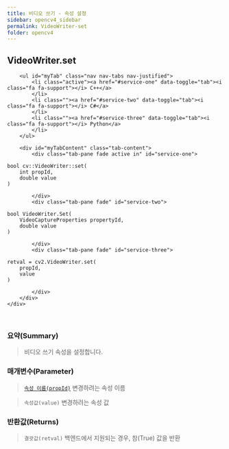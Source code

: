 ```yaml
---
title: 비디오 쓰기 - 속성 설정
sidebar: opencv4_sidebar
permalink: VideoWriter-set
folder: opencv4
---
```


<div class="row">
    <div class="col-lg-12">
        <h2 class="page-header">VideoWriter.set</h2>
    </div>
    <div class="col-lg-12">

        <ul id="myTab" class="nav nav-tabs nav-justified">
            <li class="active"><a href="#service-one" data-toggle="tab"><i class="fa fa-support"></i> C++</a>
            </li>
            <li class=""><a href="#service-two" data-toggle="tab"><i class="fa fa-support"></i> C#</a>
            </li>
            <li class=""><a href="#service-three" data-toggle="tab"><i class="fa fa-support"></i> Python</a>
            </li>
        </ul>

        <div id="myTabContent" class="tab-content">
            <div class="tab-pane fade active in" id="service-one">
<pre class="prettyprint"><code class="language-cpp">bool cv::VideoWriter::set(
    int propId,
    double value
)</code></pre>
            </div>
            <div class="tab-pane fade" id="service-two">
<pre class="prettyprint"><code class="language-cs">bool VideoWriter.Set(
    VideoCaptureProperties propertyId,
    double value
)</code></pre>
            </div>
            <div class="tab-pane fade" id="service-three">
<pre class="prettyprint"><code class="language-py">retval = cv2.VideoWriter.set(
    propId,
    value
)</code></pre>
            </div>
        </div>
    </div>
</div>

<br>

### 요약(Summary)

> 비디오 쓰기 속성을 설정합니다. 

### 매개변수(Parameter)

> [`속성 이름(propId)`](VideoWriterProperties) 변경하려는 속성 이름

> `속성값(value)` 변경하려는 속성 값

### 반환값(Returns)

> `결괏값(retval)` 백엔드에서 지원되는 경우, 참(True) 값을 반환